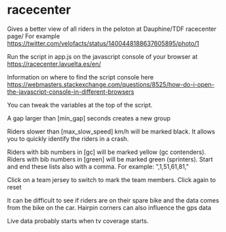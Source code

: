 # racecenter

Gives a better view of all riders in the peloton at Dauphine/TDF racecenter page/
For example
https://twitter.com/velofacts/status/1400448188637605895/photo/1

Run the script in app.js on the javascript console of your browser at
https://racecenter.lavuelta.es/en/

Information on where to find the script console here
https://webmasters.stackexchange.com/questions/8525/how-do-i-open-the-javascript-console-in-different-browsers

You can tweak the variables at the top of the script.

A gap larger than [min_gap] seconds creates a new group

Riders slower than [max_slow_speed] km/h will be marked black. It allows you to quickly identify the riders in a crash.

Riders with bib numbers in [gc] will be marked yellow (gc contenders).
Riders with bib numbers in [green] will be marked green (sprinters).
Start and end these lists also with a comma. For example: ",1,51,61,81,"

Click on a team jersey to switch to mark the team members. Click again to reset

It can be difficult to see if riders are on their spare bike and the data comes from the bike on the car.
Hairpin corners can also influence the gps data

Live data probably starts when tv coverage starts. 
